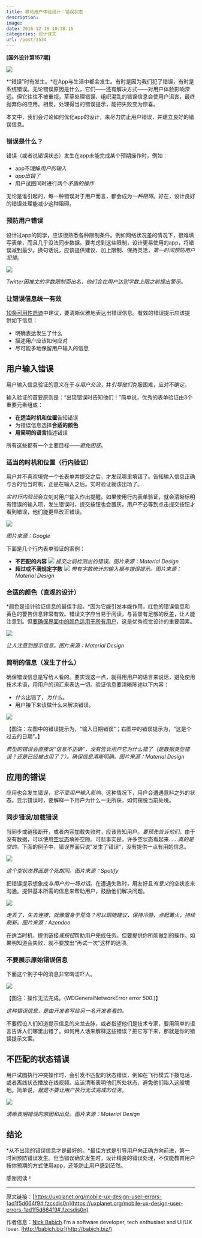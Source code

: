 ```yaml
---
title: 移动用户体验设计：错误状态
description: 
image: 
date: 2016-12-18 10:38:15
categories: 设计译文
url: /post/3534
---
```


**[国外设计第157期]**

![](https://storageapi.fleek.co/0a3a8890-e65e-47ce-93d7-0442b9209d38-bucket/blog/posts/2016-12/12-14/1-UuKf1FDEJp3bF96aY3KEqg.png)

*“错误”时有发生。*在App与生活中都会发生。有时是因为我们犯了错误，有时是系统错误。无论错误原因是什么，它们——还有解决方式——对用户体验影响深远。但它往往不被重视，草草处理错误、组织混乱的错误信息会使用户沮丧，最终抛弃你的应用。相反，处理得当的错误提示，能把失败变为惊喜。

本文中，我们会讨论如何优化app的设计，来尽力防止用户错误，并建立良好的错误信息。

### 错误是什么？

错误（或者说错误状态）发生在app未能完成某个预期操作时，例如：

- app不理解*用户的输入*
- *app出错了*
- 用户试图同时进行两个*矛盾的操作*

无论是谁引起的，每一种错误对于用户而言，都会成为*一种阻碍*。好在，设计良好的错误处理能减少这种阻碍。

### 预防用户错误

设计过app的同学，应该很熟悉各种限制条件。例如网络状况差的情况下，很难填写表单，而且几乎没法同步数据。要考虑到这些限制，设计更易使用的app，将错误减到最少。换句话说，应该提供建议、加上限制、保持灵活，*第一时间预防用户犯错*。

![](https://storageapi.fleek.co/0a3a8890-e65e-47ce-93d7-0442b9209d38-bucket/blog/posts/2016-12/12-14/1-Bao-o4hhAfCyRI2dYVoVgA.png)

*Twitter因推文的字数限制而出名，他们会在用户达到字数上限之前提出警示。*

### 让错误信息统一有效

[10条可用性启迪](https://uxplanet.org/golden-rules-of-user-interface-design-19282aeb06b#.klnla5vhp)中建议，要清晰优雅地表达出错误信息。有效的错误提示应该提供如下信息：

- 明确表达发生了什么
- 描述用户应该如何应对
- 尽可能多地保留用户输入的信息

## 用户输入错误

用户输入信息验证的意义在于*与用户交流*，并*引导他们*克服困难，应对不确定。

输入验证的首要原则是：“出现错误时告知他们！”简单说，优秀的表单验证由3个重要元素组成：

- **在适当时机和位置**告知错误
- 为错误信息选择**合适的颜色**
- **用简明的语言**描述错误

所有这些都有一个主要目标——*避免困惑*。

### 适当的时机和位置（行内验证）

用户并不喜欢填完一个长表单并提交之后，才发现哪里填错了。告知输入信息正确与否的恰当时机，正是在输入之后。实时验证就该出场了。

*实时行内验证*会立刻对用户输入作出提醒。如果使用行内表单验证，就会清晰标明有错误的输入项，发生错误时，提交按钮也会置灰。用户不必等到点击提交按钮才看到错误，他们能更早改正错误。

![](https://storageapi.fleek.co/0a3a8890-e65e-47ce-93d7-0442b9209d38-bucket/blog/posts/2016-12/12-14/1-tw6K5aeB9_pN18LavoXJRg.png)

*图片来源：Google*

下面是几个行内表单验证的案例：

- **不匹配的内容**
    ![](https://storageapi.fleek.co/0a3a8890-e65e-47ce-93d7-0442b9209d38-bucket/blog/posts/2016-12/12-14/1-6E8sYEoUFm4NngNNiKL3SQ.png)
    *提交之前检测出的错误。图片来源：Material Design*
- **超过或不满规定字数**
    ![](https://storageapi.fleek.co/0a3a8890-e65e-47ce-93d7-0442b9209d38-bucket/blog/posts/2016-12/12-14/1-cJpnSCjTu075jizlqVVRCQ.png)
    *带有字数统计的输入框与错误提示。图片来源：Material Design*

### 合适的颜色（直观的设计）

*颜色是设计验证信息的最佳手段。*因为它能引发本能作用，红色的错误信息和黄色的警告信息非常有效。错误文字应当易于阅读，与背景有足够的反差，让人能注意到。但[要确保界面中的颜色适用于所有用户](https://uxplanet.org/accessible-interface-design-3c59ee3ec730#.budh6j6jf)，这是优秀视觉设计的重要因素。

![](https://storageapi.fleek.co/0a3a8890-e65e-47ce-93d7-0442b9209d38-bucket/blog/posts/2016-12/12-14/1-owGg_C9TWciu1XUFw1CG2g.png)

*让人注意到提示信息。图片来源：Material Design*

### 简明的信息（发生了什么）

确保错误信息是写给人看的。要实现这一点，就得用用户的语言来说话，避免使用技术术语，用用户的词汇来表达一切。验证信息要清晰陈述以下内容：

- *什么*出错了，*为什么*。
- 用户接下来该做什么来解决错误。

![](https://storageapi.fleek.co/0a3a8890-e65e-47ce-93d7-0442b9209d38-bucket/blog/posts/2016-12/12-14/1-TAG0vOk8piVU66HeOAsYfg.png)

【图注：左图中的错误提示为，“输入日期错误”；右图中的错误提示为，“这是个过去的日期”。】

*典型的错误会直接说“信息不正确”，没有告诉用户它为什么错了（是数据类型错误？还是已经被占用了？）。确保信息清晰明确。图片来源：Material Design*

## 应用的错误

应用也会发生错误，*它不受用户输入影响*。这种情况下，用户会遭遇意料之外的状态。显示错误时，要解释一下用户为什么一无所获，如何摆脱当前处境。

### 同步错误/加载错误

当同步或链接断开，或者内容加载失败时，应该告知用户。*要预先告诉他们*。由于没有数据，可以使用[空状态](https://uxplanet.org/empty-state-mobile-app-nice-to-have-essential-f11c29f01f3#.63h6e1d5g)填补空隙。可悲事实是，许多空状态看起来……*真的是空的*。下面的例子中，错误界面只说“发生了错误”，没有提供一点有用的信息。

![](https://storageapi.fleek.co/0a3a8890-e65e-47ce-93d7-0442b9209d38-bucket/blog/posts/2016-12/12-14/1-flCJh0D4pHW_MvN4WRwRxw.png)

*这个空状态界面是个死胡同。图片来源：Spotify*

把错误提示想象成*与用户的一场对话*。在遭遇失败时，用友好且*有意义*的空状态来沟通。提供基本所需的信息来帮助用户，鼓励他们解决问题。

![](https://storageapi.fleek.co/0a3a8890-e65e-47ce-93d7-0442b9209d38-bucket/blog/posts/2016-12/12-14/1-ydkY2tT5WIKUUH6KE6Te3w.png)

*走丢了，失去连接，就像置身于荒岛？可以跟随建议，保持冷静，点起篝火，持续刷新。图片来源：Azendoo*

在适当时机，提供链接*或按钮*帮助用户完成任务。但要提供你所能做到的操作。如果明知道会失败，就不要放出“再试一次”这样的选项。

### 不要展示原始错误信息

下面这个例子中的消息非常晦涩吓人。

![](https://storageapi.fleek.co/0a3a8890-e65e-47ce-93d7-0442b9209d38-bucket/blog/posts/2016-12/12-14/1-tU5KLghqq1IyHwTnz6NU4g.png)

【图注：操作无法完成。(WDGeneralNetworkError error 500.)】

*这种错误信息，是由开发者写给另一名开发者看的。*

不要假设人们知道提示信息的来龙去脉，或者指望他们是技术专家，要用简单的语言告诉人们哪里出错了。如何用人话来解释这些错误？把它写下来，那就是你的错误提示文案。

## 不匹配的状态错误

用户试图执行冲突操作时，会引发不匹配的状态错误，例如在飞行模式下拨电话，或者离线状态播放在线视频。应该清晰表明他们所处状态，避免他们陷入这般境地。简单说，*就是不要让用户执行无法完成的任务*。

![](https://storageapi.fleek.co/0a3a8890-e65e-47ce-93d7-0442b9209d38-bucket/blog/posts/2016-12/12-14/1-9lkGBJpD_AYXeTAGkFjnVA.png)

*清晰表明错误的原因和出处。图片来源：Material Design*

## 结论

*从不出现的错误信息才是最好的。*最佳方式是引导用户向正确方向前进，第一时间预防错误发生。但当错误确实发生时，设计精良的错误处理，不仅能教育用户按你预期的方式使用app，还能防止用户感到茫然。

感谢阅读！

---

原文链接：[https://uxplanet.org/mobile-ux-design-user-errors-1ad1f5d664f9#.fzcsdis0n](https://uxplanet.org/mobile-ux-design-user-errors-1ad1f5d664f9#.fzcsdis0n)

作者信息：[Nick Babich](https://uxplanet.org/@101)
I’m a software developer, tech enthusiast and UI/UX lover. [http://babich.biz](http://babich.biz/)